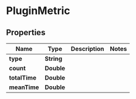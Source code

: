 

# PluginMetric


## Properties

| Name | Type | Description | Notes |
|------------ | ------------- | ------------- | -------------|
|**type** | **String** |  |  |
|**count** | **Double** |  |  |
|**totalTime** | **Double** |  |  |
|**meanTime** | **Double** |  |  |



